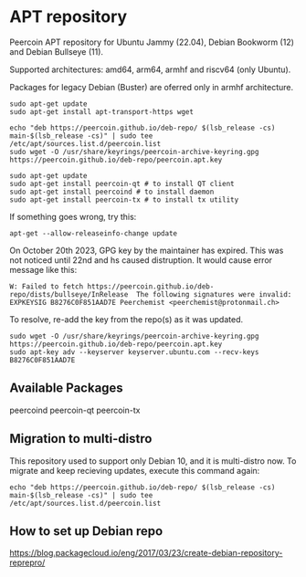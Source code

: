 # APT repository

Peercoin APT repository for Ubuntu Jammy (22.04), Debian Bookworm (12) and Debian Bullseye (11).

Supported architectures: amd64, arm64, armhf and riscv64 (only Ubuntu).

Packages for legacy Debian (Buster) are oferred only in armhf architecture.

```
sudo apt-get update
sudo apt-get install apt-transport-https wget

echo "deb https://peercoin.github.io/deb-repo/ $(lsb_release -cs) main-$(lsb_release -cs)" | sudo tee /etc/apt/sources.list.d/peercoin.list
sudo wget -O /usr/share/keyrings/peercoin-archive-keyring.gpg https://peercoin.github.io/deb-repo/peercoin.apt.key

sudo apt-get update
sudo apt-get install peercoin-qt # to install QT client
sudo apt-get install peercoind # to install daemon
sudo apt-get install peercoin-tx # to install tx utility
```

If something goes wrong, try this:

```
apt-get --allow-releaseinfo-change update
```

On October 20th 2023, GPG key by the maintainer has expired. This was not noticed until 22nd and hs caused distruption.
It would cause error message like this:

```
W: Failed to fetch https://peercoin.github.io/deb-repo/dists/bullseye/InRelease  The following signatures were invalid: EXPKEYSIG B8276C0F851AAD7E Peerchemist <peerchemist@protonmail.ch>
```

To resolve, re-add the key from the repo(s) as it was updated.

```
sudo wget -O /usr/share/keyrings/peercoin-archive-keyring.gpg https://peercoin.github.io/deb-repo/peercoin.apt.key
sudo apt-key adv --keyserver keyserver.ubuntu.com --recv-keys B8276C0F851AAD7E
```

## Available Packages

peercoind
peercoin-qt
peercoin-tx

## Migration to multi-distro

This repository used to support only Debian 10, and it is multi-distro now.
To migrate and keep recieving updates, execute this command again:

```
echo "deb https://peercoin.github.io/deb-repo/ $(lsb_release -cs) main-$(lsb_release -cs)" | sudo tee /etc/apt/sources.list.d/peercoin.list
```

## How to set up Debian repo

https://blog.packagecloud.io/eng/2017/03/23/create-debian-repository-reprepro/
